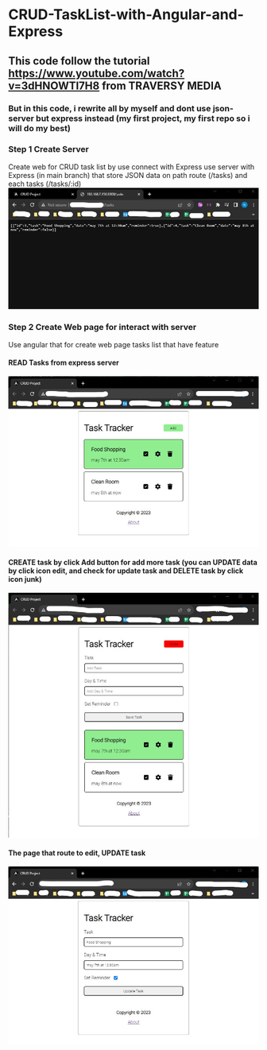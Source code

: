 # CRUD-TaskList-with-Angular-and-Express

## This code follow the tutorial https://www.youtube.com/watch?v=3dHNOWTI7H8 from TRAVERSY MEDIA
### But in this code, i rewrite all by myself and dont use json-server but express instead (my first project, my first repo so i will do my best)

### Step 1 Create Server
Create web for CRUD task list by use connect with Express
use server with Express (in main branch) that store JSON data on path route (/tasks) and each tasks (/tasks/:id) 
![Image Server Web browser](https://github.com/tanaphatkaewsri/CRUD-TaskList-with-Angular-and-Express/blob/main/images/Screenshot%202023-09-13%20144836.jpg)

### Step 2 Create Web page for interact with server
Use angular that for create web page tasks list that have feature
#### READ Tasks from express server
![Image Frontend Web browser](https://github.com/tanaphatkaewsri/CRUD-TaskList-with-Angular-and-Express/blob/main/images/Screenshot%202023-09-13%20144516.jpg)
#### CREATE task by click Add button for add more task (you can UPDATE data by click icon edit, and check for update task and DELETE task by click icon junk)
![Image Frontend Web browser](https://github.com/tanaphatkaewsri/CRUD-TaskList-with-Angular-and-Express/blob/main/images/Screenshot%202023-09-13%20144651.jpg)
#### The page that route to edit, UPDATE task
![Image Frontend Web browser](https://github.com/tanaphatkaewsri/CRUD-TaskList-with-Angular-and-Express/blob/main/images/Screenshot%202023-09-13%20144738.jpg)
